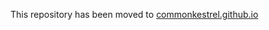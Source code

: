 This repository has been moved to [commonkestrel.github.io](https://github.com/commonkestrel/commonkestrel.github.io)
